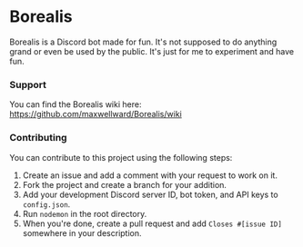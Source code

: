 # Borealis
 
Borealis is a Discord bot made for fun. It's not supposed to do anything grand or even be used by the public. It's just for me to experiment and have fun.

### Support

You can find the Borealis wiki here: https://github.com/maxwellward/Borealis/wiki

### Contributing

You can contribute to this project using the following steps:

1. Create an issue and add a comment with your request to work on it.
1. Fork the project and create a branch for your addition.
2. Add your development Discord server ID, bot token, and API keys to `config.json`.
2. Run `nodemon` in the root directory.
3. When you're done, create a pull request and add `Closes #[issue ID]` somewhere in your description.
